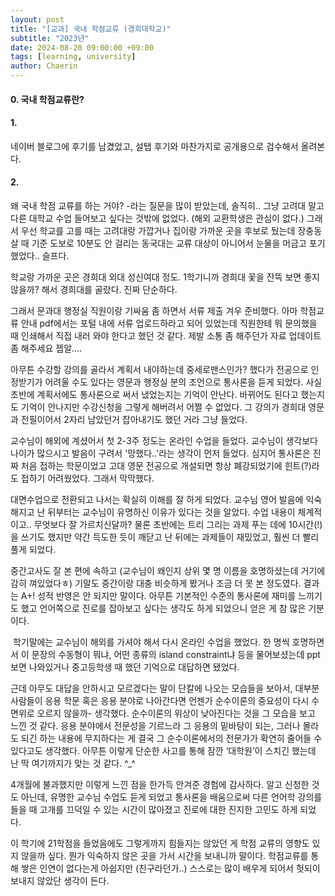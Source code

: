 ```yaml
---
layout: post
title: "[교과] 국내 학점교류 (경희대학교)"
subtitle: "2023년"
date: 2024-08-20 09:00:00 +09:00
tags: [learning, university]
author: Chaerin
---
```


#### 0. 국내 학점교류란?


#### 1.
네이버 블로그에 후기를 남겼었고, 설탭 후기와 마찬가지로 공개용으로 검수해서 올려본다.

#### 2.
왜 국내 학점 교류를 하는 거야? -라는 질문을 많이 받았는데, 솔직히.. 그냥 고려대 말고 다른 대학교 수업 들어보고 싶다는 것밖에 없었다. (해외 교환학생은 관심이 없다.) 그래서 우선 학교를 고를 때는 고려대랑 가깝거나 집이랑 가까운 곳을 후보로 뒀는데 장충동 살 때 기준 도보로 10분도 안 걸리는 동국대는 교류 대상이 아니어서 눈물을 머금고 포기했었다.. 슬프다.

학교랑 가까운 곳은 경희대 외대 성신여대 정도. 1학기니까 경희대 꽃을 잔뜩 보면 좋지 않을까? 해서 경희대를 골랐다. 진짜 단순하다.

그래서 문과대 행정실 직원이랑 기싸움 좀 하면서 서류 제출 겨우 준비했다. 아마 학점교류 안내 pdf에서는 포털 내에 서류 업로드하라고 되어 있었는데 직원한테 뭐 문의했을 때 인쇄해서 직접 내러 와야 한다고 했던 것 같다. 제발 소통 좀 해주던가 자료 업데이트 좀 해주세요 젭알....

아무튼 수강할 강의를 골라서 계획서 내야하는데 중세로맨스인가? 했다가 전공으로 인정받기가 어려울 수도 있다는 영문과 행정실 분의 조언으로 통사론을 듣게 되었다. 사실 초반에 계획서에도 통사론으로 써서 냈었는지는 기억이 안난다. 바뀌어도 된다고 했는지도 기억이 안나지만 수강신청을 그렇게 해버려서 어쩔 수 없었다. 그 강의가 경희대 영문과 전필이어서 2자리 남았던거 잡아내기도 했던 거라 그냥 들었다.


교수님이 해외에 계셨어서 첫 2-3주 정도는 온라인 수업을 들었다. 교수님이 생각보다 나이가 많으시고 발음이 구려서 '망했다..'라는 생각이 먼저 들었다. 심지어 통사론은 진짜 처음 접하는 학문이었고 고대 영문 전공으로 개설되면 항상 폐강되었기에 힌트(?)라도 접하기 어려웠었다. 그래서 막막했다.

대면수업으로 전환되고 나서는 확실히 이해를 잘 하게 되었다. 교수님 영어 발음에 익숙해지고 난 뒤부터는 교수님이 유명하신 이유가 있다는 것을 알았다. 수업 내용이 체계적이고.. 무엇보다 잘 가르치신달까? 물론 초반에는 트리 그리는 과제 푸는 데에 10시간(!)을 쓰기도 했지만 약간 득도한 듯이 깨닫고 난 뒤에는 과제들이 재밌었고, 훨씬 더 빨리 풀게 되었다.

중간고사도 잘 본 편에 속하고 (교수님이 왜인지 상위 몇 명 이름을 호명하셨는데 거기에 감히 껴있었다ㅎ) 기말도 중간이랑 대충 비슷하게 봤거나 조금 더 못 본 정도였다. 결과는 A+! 성적 반영은 안 되지만 말이다. 아무튼 기본적인 수준의 통사론에 재미를 느끼기도 했고 언어쪽으로 진로를 잡아보고 싶다는 생각도 하게 되었으니 얻은 게 참 많은 기분이다.

​
학기말에는 교수님이 해외를 가셔야 해서 다시 온라인 수업을 했었다. 한 명씩 호명하면서 이 문장의 수동형이 뭐냐, 어떤 종류의 island constraint냐 등을 물어보셨는데 ppt 보면 나와있거나 중고등학생 때 했던 기억으로 대답하면 됐었다.

근데 아무도 대답을 안하시고 모르겠다는 말이 단칼에 나오는 모습들을 보아서, 대부분 사람들이 응용 학문 혹은 응용 분야로 나아간다면 언젠가 순수이론의 중요성이 다시 수면위로 오르지 않을까- 생각했다. 순수이론의 위상이 낮아진다는 것을 그 모습을 보고 느낀 것 같다. 응용 분야에서 전문성을 기르느라 그 응용의 밑바탕이 되는, 그러나 몰라도 되긴 하는 내용에 무지하다는 게 결국 그 순수이론에서의 전문가가 확연히 줄어들 수 있다고도 생각했다. 아무튼 이렇게 단순한 사고를 통해 잠깐 ‘대학원’이 스치긴 했는데 난 딱 여기까지가 맞는 것 같다. ^_^


4개월에 불과했지만 이렇게 느낀 점을 한가득 안겨준 경험에 감사하다. 알고 신청한 것도 아닌데, 유명한 교수님 수업도 듣게 되었고 통사론을 배움으로써 다른 언어학 강의를 들을 때 고개를 끄덕일 수 있는 시간이 많아졌고 진로에 대한 진지한 고민도 하게 되었다.

이 학기에 21학점을 들었음에도 그렇게까지 힘들지는 않았던 게 학점 교류의 영향도 있지 않을까 싶다. 뭔가 익숙하지 않은 곳을 가서 시간을 보내니까 말이다. 학점교류를 통해 쌓은 인연이 없다는게 아쉽지만 (친구라던가..) 스스로는 많이 배우게 되어서 헛되이 보내지 않았단 생각이 든다.
